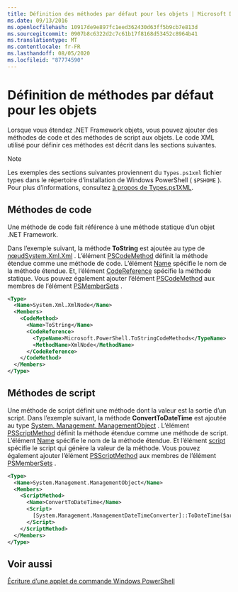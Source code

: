 ```yaml
---
title: Définition des méthodes par défaut pour les objets | Microsoft Docs
ms.date: 09/13/2016
ms.openlocfilehash: 10917de9e897fc1eed362430d63ff5b9cb7e813d
ms.sourcegitcommit: 0907b8c6322d2c7c61b17f8168d53452c8964b41
ms.translationtype: MT
ms.contentlocale: fr-FR
ms.lasthandoff: 08/05/2020
ms.locfileid: "87774590"
---
```

# <a name="defining-default-methods-for-objects"></a>Définition de méthodes par défaut pour les objets

Lorsque vous étendez .NET Framework objets, vous pouvez ajouter des méthodes de code et des méthodes de script aux objets.
Le code XML utilisé pour définir ces méthodes est décrit dans les sections suivantes.

> [!NOTE]
> Les exemples des sections suivantes proviennent du `Types.ps1xml` fichier types dans le répertoire d’installation de Windows PowerShell ( `$PSHOME` ). Pour plus d’informations, consultez [à propos de Types.ps1XML](/powershell/module/microsoft.powershell.core/about/about_types.ps1xml).

## <a name="code-methods"></a>Méthodes de code

Une méthode de code fait référence à une méthode statique d’un objet .NET Framework.

Dans l’exemple suivant, la méthode **ToString** est ajoutée au type de [nœudSystem.Xml.Xml](/dotnet/api/System.Xml.XmlNode) . L’élément [PSCodeMethod](/dotnet/api/system.management.automation.pscodemethod) définit la méthode étendue comme une méthode de code. L’élément [Name](/dotnet/api/system.management.automation.psmemberinfo.name?view=pscore-6.2.0#System_Management_Automation_PSMemberInfo_Name) spécifie le nom de la méthode étendue. Et, l’élément [CodeReference](/dotnet/api/system.management.automation.pscodemethod.codereference?view=pscore-6.2.0#System_Management_Automation_PSCodeMethod_CodeReference) spécifie la méthode statique. Vous pouvez également ajouter l’élément [PSCodeMethod](/dotnet/api/system.management.automation.pscodemethod) aux membres de l’élément [PSMemberSets](/dotnet/api/system.management.automation.psmemberset?view=pscore-6.2.0) .

```xml
<Type>
  <Name>System.Xml.XmlNode</Name>
  <Members>
    <CodeMethod>
      <Name>ToString</Name>
      <CodeReference>
        <TypeName>Microsoft.PowerShell.ToStringCodeMethods</TypeName>
        <MethodName>XmlNode</MethodName>
      </CodeReference>
    </CodeMethod>
  </Members>
</Type>
```

## <a name="script-methods"></a>Méthodes de script

Une méthode de script définit une méthode dont la valeur est la sortie d’un script. Dans l’exemple suivant, la méthode **ConvertToDateTime** est ajoutée au type [System. Management. ManagementObject](/dotnet/api/System.Management.ManagementObject) . L’élément [PSScriptMethod](/dotnet/api/system.management.automation.psscriptmethod?view=pscore-6.2.0) définit la méthode étendue comme une méthode de script. L’élément [Name](/dotnet/api/system.management.automation.psmemberinfo.name?view=pscore-6.2.0#System_Management_Automation_PSMemberInfo_Name) spécifie le nom de la méthode étendue. Et l’élément [script](/dotnet/api/system.management.automation.psscriptmethod.script?view=pscore-6.2.0#System_Management_Automation_PSScriptMethod_Script) spécifie le script qui génère la valeur de la méthode. Vous pouvez également ajouter l’élément [PSScriptMethod](/dotnet/api/system.management.automation.psscriptmethod?view=pscore-6.2.0) aux membres de l’élément [PSMemberSets](/dotnet/api/system.management.automation.psmemberset?view=pscore-6.2.0) .

```xml
<Type>
  <Name>System.Management.ManagementObject</Name>
  <Members>
    <ScriptMethod>
      <Name>ConvertToDateTime</Name>
      <Script>
        [System.Management.ManagementDateTimeConverter]::ToDateTime($args[0])
      </Script>
    </ScriptMethod>
  </Members>
</Type>
```

## <a name="see-also"></a>Voir aussi

[Écriture d’une applet de commande Windows PowerShell](./writing-a-windows-powershell-cmdlet.md)
